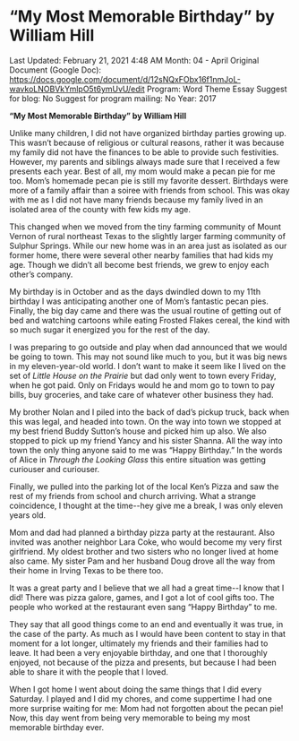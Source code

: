 # “My Most Memorable Birthday” by William Hill

Last Updated: February 21, 2021 4:48 AM
Month: 04 - April
Original Document (Google Doc): https://docs.google.com/document/d/12sNQxFObx16f1nmJoL-wavkoLNOBVkYmlpO5t6ymUvU/edit
Program: Word Theme Essay
Suggest for blog: No
Suggest for program mailing: No
Year: 2017

**“My Most Memorable Birthday” by William Hill**

Unlike many children, I did not have organized birthday parties growing up. This wasn’t because of religious or cultural reasons, rather it was because my family did not have the finances to be able to provide such festivities. However, my parents and siblings always made sure that I received a few presents each year. Best of all, my mom would make a pecan pie for me too. Mom’s homemade pecan pie is still my favorite dessert. Birthdays were more of a family affair than a soiree with friends from school. This was okay with me as I did not have many friends because my family lived in an isolated area of the county with few kids my age.

This changed when we moved from the tiny farming community of Mount Vernon of rural northeast Texas to the slightly larger farming community of Sulphur Springs. While our new home was in an area just as isolated as our former home, there were several other nearby families that had kids my age. Though we didn’t all become best friends, we grew to enjoy each other’s company.

My birthday is in October and as the days dwindled down to my 11th birthday I was anticipating another one of Mom’s fantastic pecan pies. Finally, the big day came and there was the usual routine of getting out of bed and watching cartoons while eating Frosted Flakes cereal, the kind with so much sugar it energized you for the rest of the day.

I was preparing to go outside and play when dad announced that we would be going to town. This may not sound like much to you, but it was big news in my eleven-year-old world. I don’t want to make it seem like I lived on the set of *Little House on the Prairie* but dad only went to town every Friday, when he got paid. Only on Fridays would he and mom go to town to pay bills, buy groceries, and take care of whatever other business they had.

My brother Nolan and I piled into the back of dad’s pickup truck, back when this was legal, and headed into town. On the way into town we stopped at my best friend Buddy Sutton’s house and picked him up also. We also stopped to pick up my friend Yancy and his sister Shanna. All the way into town the only thing anyone said to me was “Happy Birthday.” In the words of Alice in *Through the Looking Glass* this entire situation was getting curiouser and curiouser.

Finally, we pulled into the parking lot of the local Ken’s Pizza and saw the rest of my friends from school and church arriving. What a strange coincidence, I thought at the time--hey give me a break, I was only eleven years old.

Mom and dad had planned a birthday pizza party at the restaurant. Also invited was another neighbor Lara Coke, who would become my very first girlfriend. My oldest brother and two sisters who no longer lived at home also came. My sister Pam and her husband Doug drove all the way from their home in Irving Texas to be there too.

It was a great party and I believe that we all had a great time--I know that I did! There was pizza galore, games, and I got a lot of cool gifts too. The people who worked at the restaurant even sang “Happy Birthday” to me.

They say that all good things come to an end and eventually it was true, in the case of the party. As much as I would have been content to stay in that moment for a lot longer, ultimately my friends and their families had to leave. It had been a very enjoyable birthday, and one that I thoroughly enjoyed, not because of the pizza and presents, but because I had been able to share it with the people that I loved.

When I got home I went about doing the same things that I did every Saturday. I played and I did my chores, and come suppertime I had one more surprise waiting for me: Mom had not forgotten about the pecan pie! Now, this day went from being very memorable to being my most memorable birthday ever.